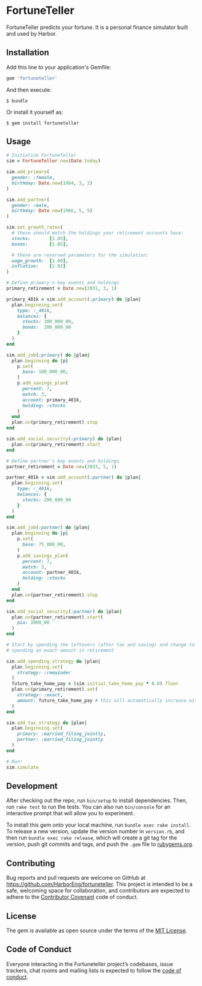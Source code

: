 # FortuneTeller

FortuneTeller predicts your fortune. It is a personal finance simulator built and used by Harbor.

## Installation

Add this line to your application's Gemfile:

```ruby
gem 'fortuneteller'
```

And then execute:

    $ bundle

Or install it yourself as:

    $ gem install fortuneteller

## Usage

```ruby
# Initialize FortuneTeller
sim = FortuneTeller.new(Date.today)

sim.add_primary(
  gender: :female,
  birthday: Date.new(1964, 3, 2)
)

sim.add_partner(
  gender: :male,
  birthday: Date.new(1966, 5, 5)
)

sim.set_growth_rates(
  # these should match the holdings your retirement accounts have:
  stocks:       [1.05],
  bonds:        [1.05],

  # these are reserved parameters for the simulation:
  wage_growth:  [1.00],
  inflation:    [1.02]
)

# Define primary's key events and holdings
primary_retirement = Date.new(2031, 3, 1)

primary_401k = sim.add_account(:primary) do |plan|
  plan.beginning.set(
    type: :_401k,
    balances: {
      stocks: 300_000_00,
      bonds:  200_000_00
    }
  )
end

sim.add_job(:primary) do |plan|
  plan.beginning do |p|
    p.set(
      base: 100_000_00,
    )
    p.add_savings_plan(
      percent: 7,
      match: 3,
      account: primary_401k,
      holding: :stocks
    )
  end
  plan.on(primary_retirement).stop
end

sim.add_social_security(:primary) do |plan|
  plan.on(primary_retirement).start
end

# Define partner's key events and holdings
partner_retirement = Date.new(2033, 5, 1)

partner_401k = sim.add_account(:partner) do |plan|
  plan.beginning.set(
    type: :_401k,
    balances: {
      stocks: 200_000_00
    }
  )
end

sim.add_job(:partner) do |plan|
  plan.beginning do |p|
    p.set(
      base: 75_000_00,
    )
    p.add_savings_plan(
      percent: 7,
      match: 3,
      account: partner_401k,
      holding: :stocks
    )
  end
  plan.on(partner_retirement).stop
end

sim.add_social_security(:partner) do |plan|
  plan.on(partner_retirement).start(
    pia: 1000_00
  )
end

# Start by spending the leftovers (after tax and saving) and change to
# spending an exact amount in retirement

sim.add_spending_strategy do |plan|
  plan.beginning.set(
    strategy: :remainder
  )
  future_take_home_pay = (sim.initial_take_home_pay * 0.8).floor
  plan.on(primary_retirement).set(
    strategy: :exact,
    amount: future_take_home_pay # this will automatically increase with inflation
  )
end

sim.add_tax_strategy do |plan|
  plan.beginning.set(
    primary: :married_filing_jointly,
    partner: :married_filing_jointly
  )
end

# Run!
sim.simulate
```

## Development

After checking out the repo, run `bin/setup` to install dependencies. Then, run `rake test` to run the tests. You can also run `bin/console` for an interactive prompt that will allow you to experiment.

To install this gem onto your local machine, run `bundle exec rake install`. To release a new version, update the version number in `version.rb`, and then run `bundle exec rake release`, which will create a git tag for the version, push git commits and tags, and push the `.gem` file to [rubygems.org](https://rubygems.org).

## Contributing

Bug reports and pull requests are welcome on GitHub at https://github.com/HarborEng/fortuneteller. This project is intended to be a safe, welcoming space for collaboration, and contributors are expected to adhere to the [Contributor Covenant](http://contributor-covenant.org) code of conduct.

## License

The gem is available as open source under the terms of the [MIT License](http://opensource.org/licenses/MIT).

## Code of Conduct

Everyone interacting in the Fortuneteller project’s codebases, issue trackers, chat rooms and mailing lists is expected to follow the [code of conduct](https://github.com/[USERNAME]/fortuneteller/blob/master/CODE_OF_CONDUCT.md).
